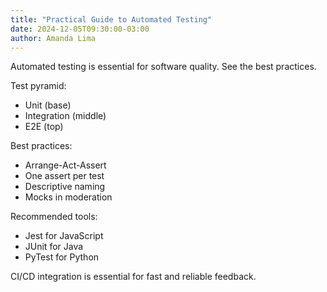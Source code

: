 ```yaml
---
title: "Practical Guide to Automated Testing"
date: 2024-12-05T09:30:00-03:00
author: Amanda Lima
---
```


Automated testing is essential for software quality. See the best practices.

Test pyramid:

- Unit (base)
- Integration (middle)
- E2E (top)

Best practices:

- Arrange-Act-Assert
- One assert per test
- Descriptive naming
- Mocks in moderation

Recommended tools:

- Jest for JavaScript
- JUnit for Java
- PyTest for Python

CI/CD integration is essential for fast and reliable feedback.
